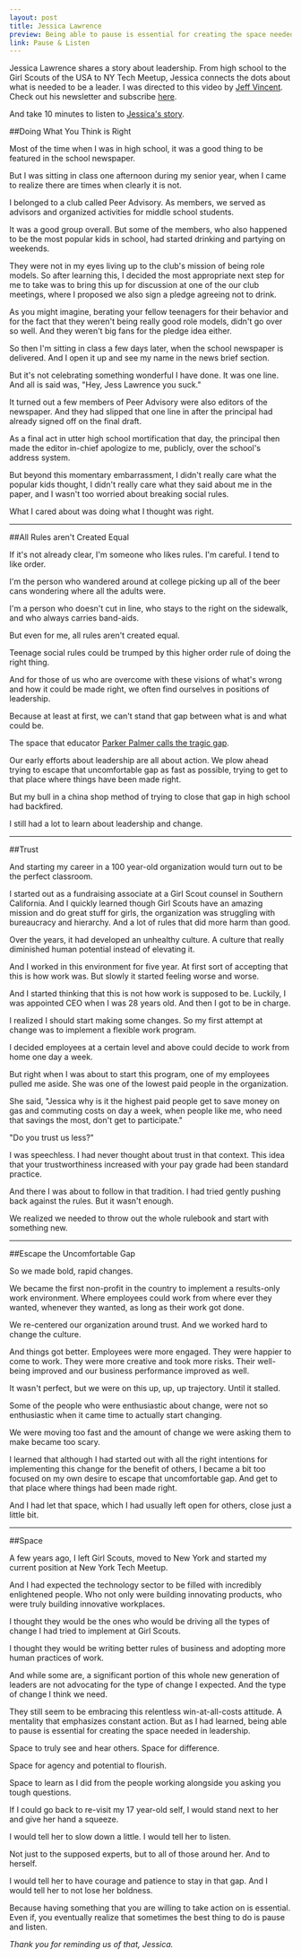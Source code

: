 ```yaml
---
layout: post
title: Jessica Lawrence 
preview: Being able to pause is essential for creating the space needed in leadership.  
link: Pause & Listen 
---
```

Jessica Lawrence shares a story about leadership. From high school to the Girl Scouts of the USA to NY Tech Meetup, Jessica connects the dots about what is needed to be a leader. I was directed to this video by [Jeff Vincent](https://twitter.com/jeffvincent). Check out his newsletter and subscribe [here](http://eepurl.com/UpDZz). 

And take 10 minutes to listen to [Jessica's story](http://poptech.org/popcasts/jessica_lawrence_on_leading). 

##Doing What You Think is Right 

Most of the time when I was in high school, it was a good thing to be featured in the school newspaper. 

But I was sitting in class one afternoon during my senior year, when I came to realize there are times when clearly it is not. 

I belonged to a club called Peer Advisory. As members, we served as advisors and organized activities for middle school students. 

It was a good group overall. But some of the members, who also happened to be the most popular kids in school, had started drinking and partying on weekends. 

They were not in my eyes living up to the club's mission of being role models. So after learning this, I decided the most appropriate next step for me to take was to bring this up for discussion at one of the our club meetings, where I proposed we also sign a pledge agreeing not to drink. 

As you might imagine, berating your fellow teenagers for their behavior and for the fact that they weren't being really good role models, didn't go over so well. And they weren't big fans for the pledge idea either. 

So then I'm sitting in class a few days later, when the school newspaper is delivered. And I open it up and see my name in the news brief section. 

But it's not celebrating something wonderful I have done. It was one line. And all is said was, "Hey, Jess Lawrence you suck." 

It turned out a few members of Peer Advisory were also editors of the newspaper. And they had slipped that one line in after the principal had already signed off on the final draft. 

As a final act in utter high school mortification that day, the principal then made the editor in-chief apologize to me, publicly, over the school's address system. 

But beyond this momentary embarrassment, I didn't really care what the popular kids thought, I didn't really care what they said about me in the paper, and I wasn't too worried about breaking social rules. 

What I cared about was doing what I thought was right. 

* * * 

##All Rules aren't Created Equal 

If it's not already clear, I'm someone who likes rules. I'm careful. I tend to like order. 

I'm the person who wandered around at college picking up all of the beer cans wondering where all the adults were. 

I'm a person who doesn't cut in line, who stays to the right on the sidewalk, and who always carries band-aids. 

But even for me, all rules aren't created equal. 

Teenage social rules could be trumped by this higher order rule of doing the right thing. 

And for those of us who are overcome with these visions of what's wrong and how it could be made right, we often find ourselves in positions of leadership. 

Because at least at first, we can't stand that gap between what is and what could be. 

The space that educator [Parker Palmer calls the tragic gap](http://www.huffingtonpost.com/travis-reed/standing-in-the-tragic-gap_b_1836239.html). 

Our early efforts about leadership are all about action. We plow ahead trying to escape that uncomfortable gap as fast as possible, trying to get to that place where things have been made right. 

But my bull in a china shop method of trying to close that gap in high school had backfired. 

I still had a lot to learn about leadership and change. 

* * * 

##Trust

And starting my career in a 100 year-old organization would turn out to be the perfect classroom. 

I started out as a fundraising associate at a Girl Scout counsel in Southern California. And I quickly learned though Girl Scouts have an amazing mission and do great stuff for girls, the organization was struggling with bureaucracy and hierarchy. And a lot of rules that did more harm than good. 

Over the years, it had developed an unhealthy culture. A culture that really diminished human potential instead of elevating it. 

And I worked in this environment for five year. At first sort of accepting that this is how work was. But slowly it started feeling worse and worse. 

And I started thinking that this is not how work is supposed to be. Luckily, I was appointed CEO when I was 28 years old. And then I got to be in charge. 

I realized I should start making some changes. So my first attempt at change was to implement a flexible work program. 

I decided employees at a certain level and above could decide to work from home one day a week. 

But right when I was about to start this program, one of my employees pulled me aside. She was one of the lowest paid people in the organization. 

She said, "Jessica why is it the highest paid people get to save money on gas and commuting costs on day a week, when people like me, who need that savings the most, don't get to participate." 

"Do you trust us less?" 

I was speechless. I had never thought about trust in that context. This idea that your trustworthiness increased with your pay grade had been standard practice. 

And there I was about to follow in that tradition. I had tried gently pushing back against the rules. But it wasn't enough. 

We realized we needed to throw out the whole rulebook and start with something new. 

* * * 

##Escape the Uncomfortable Gap 

So we made bold, rapid changes. 

We became the first non-profit in the country to implement a results-only work environment. Where employees could work from where ever they wanted, whenever they wanted, as long as their work got done. 

We re-centered our organization around trust. And we worked hard to change the culture. 

And things got better. Employees were more engaged. They were happier to come to work. They were more creative and took more risks. Their well-being improved and our business performance improved as well. 

It wasn't perfect, but we were on this up, up, up trajectory. Until it stalled. 

Some of the people who were enthusiastic about change, were not so enthusiastic when it came time to actually start changing. 

We were moving too fast and the amount of change we were asking them to make became too scary. 

I learned that although I had started out with all the right intentions for implementing this change for the benefit of others, I became a bit too focused on my own desire to escape that uncomfortable gap. And get to that place where things had been made right. 

And I had let that space, which I had usually left open for others, close just a little bit. 

* * * 

##Space 

A few years ago, I left Girl Scouts, moved to New York and started my current position at New York Tech Meetup. 

And I had expected the technology sector to be filled with incredibly enlightened people. Who not only were building innovating products, who were truly building innovative workplaces. 

I thought they would be the ones who would be driving all the types of change I had tried to implement at Girl Scouts. 

I thought they would be writing better rules of business and adopting more human practices of work. 

And while some are, a significant portion of this whole new generation of leaders are not advocating for the type of change I expected. And the type of change I think we need. 

They still seem to be embracing this relentless win-at-all-costs attitude. A mentality that emphasizes constant action. But as I had learned, being able to pause is essential for creating the space needed in leadership. 

Space to truly see and hear others. Space for difference. 

Space for agency and potential to flourish. 

Space to learn as I did from the people working alongside you asking you tough questions. 

If I could go back to re-visit my 17 year-old self, I would stand next to her and give her hand a squeeze. 

I would tell her to slow down a little. I would tell her to listen. 

Not just to the supposed experts, but to all of those around her. And to herself. 

I would tell her to have courage and patience to stay in that gap. And I would tell her to not lose her boldness. 

Because having something that you are willing to take action on is essential. Even if, you eventually realize that sometimes the best thing to do is pause and listen. 

*Thank you for reminding us of that, Jessica.*









